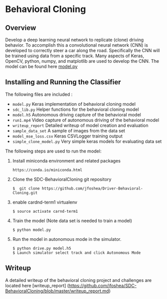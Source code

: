 # Behavioral Cloning 

## Overview
Develop a deep learning neural network to replicate (clone) driving behavior. To accomplish this a convolutional neural network (CNN) is developed to correctly steer a car along the road. Specifically the CNN will be trained using data from a specific track. Many aspects of Keras, OpenCV, python, numpy, and matplotlib are used to develop the CNN. The model can be found here  [model.py](https://github.com/jfoshea/BehavioralCloning/blob/master/model.py)

## Installing and Running the Classifier
The following files are included :
- `model.py` Keras implementation of behavioral cloning model 
- `sdc_lib.py` Helper functions for the behavioral cloning model 
- `model.h5` Autonomous driving capture of the behavioral model 
- `run1.mp4` Video capture of autonomous driving of the behavioral model 
- `writeup_report` Detailed writeup of model creation and evaluation 
- `sample_data_set` A sample of images from the data set 
- `model_mse_loss.csv` Keras CSVLogger training output
- `simple_clone_model.py` Very simple keras models for evaluating data set 

The following steps are used to run the model:
1. Install miniconda environment and related packages
    ```
    https://conda.io/miniconda.html
    ```
2. Clone the SDC-BehavioralCloning git repository
    ```  
    $  git clone https://github.com/jfoshea/Driver-Behavioral-Cloning.git
    ```

3. enable cardnd-term1 virtualenv
    ```
    $ source activate carnd-term1
    ```
4. Train the model (Note data set is needed to train a model)
    ```
    $ python model.py
    ```
5. Run the model in autonomous mode in the simulator.
    ```
    $ python drive.py model.h5
    $ Launch simulator select track and click Autonomous Mode
    ```

## Writeup 
A detailed writeup of the behavioral cloning project and challenges are located here [writeup_report] (https://github.com/jfoshea/SDC-BehavioralCloning/blob/master/writeup_report.md)

